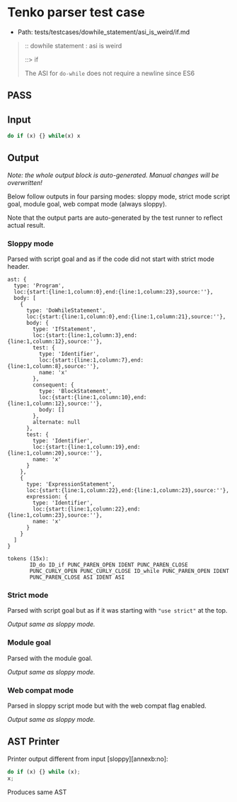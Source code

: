 # Tenko parser test case

- Path: tests/testcases/dowhile_statement/asi_is_weird/if.md

> :: dowhile statement : asi is weird
>
> ::> if
>
> The ASI for `do-while` does not require a newline since ES6

## PASS

## Input

`````js
do if (x) {} while(x) x
`````

## Output

_Note: the whole output block is auto-generated. Manual changes will be overwritten!_

Below follow outputs in four parsing modes: sloppy mode, strict mode script goal, module goal, web compat mode (always sloppy).

Note that the output parts are auto-generated by the test runner to reflect actual result.

### Sloppy mode

Parsed with script goal and as if the code did not start with strict mode header.

`````
ast: {
  type: 'Program',
  loc:{start:{line:1,column:0},end:{line:1,column:23},source:''},
  body: [
    {
      type: 'DoWhileStatement',
      loc:{start:{line:1,column:0},end:{line:1,column:21},source:''},
      body: {
        type: 'IfStatement',
        loc:{start:{line:1,column:3},end:{line:1,column:12},source:''},
        test: {
          type: 'Identifier',
          loc:{start:{line:1,column:7},end:{line:1,column:8},source:''},
          name: 'x'
        },
        consequent: {
          type: 'BlockStatement',
          loc:{start:{line:1,column:10},end:{line:1,column:12},source:''},
          body: []
        },
        alternate: null
      },
      test: {
        type: 'Identifier',
        loc:{start:{line:1,column:19},end:{line:1,column:20},source:''},
        name: 'x'
      }
    },
    {
      type: 'ExpressionStatement',
      loc:{start:{line:1,column:22},end:{line:1,column:23},source:''},
      expression: {
        type: 'Identifier',
        loc:{start:{line:1,column:22},end:{line:1,column:23},source:''},
        name: 'x'
      }
    }
  ]
}

tokens (15x):
       ID_do ID_if PUNC_PAREN_OPEN IDENT PUNC_PAREN_CLOSE
       PUNC_CURLY_OPEN PUNC_CURLY_CLOSE ID_while PUNC_PAREN_OPEN IDENT
       PUNC_PAREN_CLOSE ASI IDENT ASI
`````

### Strict mode

Parsed with script goal but as if it was starting with `"use strict"` at the top.

_Output same as sloppy mode._

### Module goal

Parsed with the module goal.

_Output same as sloppy mode._

### Web compat mode

Parsed in sloppy script mode but with the web compat flag enabled.

_Output same as sloppy mode._

## AST Printer

Printer output different from input [sloppy][annexb:no]:

````js
do if (x) {} while (x);
x;
````

Produces same AST

